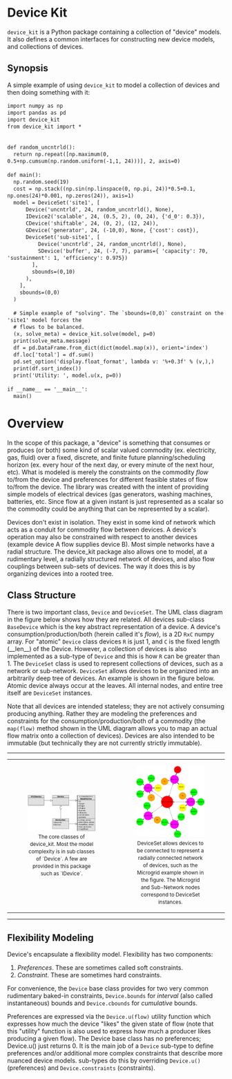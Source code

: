 

# Device Kit
`device_kit` is a Python package containing a collection of "device" models. It also defines a common interfaces for constructing new device models, and collections of devices.

## Synopsis
A simple example of using `device_kit` to model a collection of devices and then doing something with it:

    import numpy as np
    import pandas as pd
    import device_kit
    from device_kit import *


    def random_uncntrld():
      return np.repeat([np.maximum(0, 0.5+np.cumsum(np.random.uniform(-1,1, 24)))], 2, axis=0)

    def main():
      np.random.seed(19)
      cost = np.stack((np.sin(np.linspace(0, np.pi, 24))*0.5+0.1, np.ones(24)*0.001, np.zeros(24)), axis=1)
      model = DeviceSet('site1', [
          Device('uncntrld', 24, random_uncntrld(), None),
          IDevice2('scalable', 24, (0.5, 2), (0, 24), {'d_0': 0.3}),
          CDevice('shiftable', 24, (0, 2), (12, 24)),
          GDevice('generator', 24, (-10,0), None, {'cost': cost}),
          DeviceSet('sub-site1', [
              Device('uncntrld', 24, random_uncntrld(), None),
              SDevice('buffer', 24, (-7, 7), params={ 'capacity': 70, 'sustainment': 1, 'efficiency': 0.975})
            ],
            sbounds=(0,10)
          ),
        ],
        sbounds=(0,0)
      )

      # Simple example of "solving". The `sbounds=(0,0)` constraint on the 'site1' model forces the
      # flows to be balanced.
      (x, solve_meta) = device_kit.solve(model, p=0)
      print(solve_meta.message)
      df = pd.DataFrame.from_dict(dict(model.map(x)), orient='index')
      df.loc['total'] = df.sum()
      pd.set_option('display.float_format', lambda v: '%+0.3f' % (v,),)
      print(df.sort_index())
      print('Utility: ', model.u(x, p=0))

    if __name__ == '__main__':
      main()

# Overview
In the scope of this package, a "device" is something that consumes or produces (or both) some kind of scalar valued commodity (ex. electricity, gas, fluid) over a fixed, discrete, and finite future planning/scheduling horizon (ex. every hour of the next day, or every minute of the next hour, etc). What is modeled is merely the constraints on the commodity *flow* to/from the device and preferences for different feasible states of flow to/from the device. The library was created with the intent of providing simple models of electrical devices (gas generators, washing machines, batteries, etc. Since flow at a given instant is just represented as a scalar so the commodity could be anything that can be represented by a scalar).

Devices don't exist in isolation. They exist in some kind of network which acts as a conduit for commodity flow between devices. A device's operation may also be constrained with respect to another devices (example device A flow supplies device B). Most simple networks have a radial structure. The device_kit package also allows one to model, at a rudimentary level, a radially structured network of devices, and also flow couplings between sub-sets of devices. The way it does this is by organizing devices into a rooted tree.

## Class Structure
There is two important class, `Device` and `DeviceSet`. The UML class diagram in the figure below shows how they are related. All devices sub-class `BaseDevice` which is the key abstract representation of a device. A device's consumption/production/both (herein called it's *flow*), is a 2D `RxC` numpy array. For "atomic" `Device` class devices `R` is just 1, and `C` is the fixed length (\_\_len\_\_) of the Device. However, a collection of devices is also implemented as a sub-type of `Device` and this is how `R` can be greater than 1. The `DeviceSet` class is used to represent collections of devices, such as a network or sub-network. `DeviceSet` allows devices to be organized into an arbitrarily deep tree of devices. An example is shown in the figure below. Atomic device always occur at the leaves. All internal nodes, and entire tree itself are `DeviceSet` instances.

Note that all devices are intended stateless; they are not actively consuming producing anything. Rather they are modeling the preferences and constraints for the consumption/production/both of a commodity (the `map(flow)` method shown in the UML diagram allows you to map an actual flow matrix onto a collection of devices). Devices are also intended to be immutable (but technically they are not currently strictly immutable).

---

<table style="width: 100%; text-align: center;">
  <tr>
    <td style="width: 50%;">
        <figure>
            <a name='f1'><img width='460px' name='f1' src='docs/img/uml-cd.png'/></a><br/>
            <small>The core classes of device_kit. Most the model complexity is in sub classes of `Device`. A few are provided in this package such as `IDevice`. </small>
        </figure>
    </td>
    <td>
        <figure>
            <a name='f2'><img width='460px' name='f2' src='docs/img/tree-of-smart-homes-op-e-phys.jpg'/></a><br/>
            <small>DeviceSet allows devices to be connected to represent a radially connected network of devices, such as the Microgrid example shown in the figure. The Microgrid and Sub-Network nodes correspond to DeviceSet instances.</small>
        </figure>
    </td>
  </tr>
</table>


---

## Flexibility Modeling
Device's encapsulate a flexibility model. Flexibility has two components:

  1. *Preferences*. These are sometimes called soft constraints.
  2. *Constraint*. These are sometimes hard constraints.

For convenience, the `Device` base class provides for two very common rudimentary baked-in constraints, `Device.bounds` for *interval* (also called instantaneous) bounds and `Device.cbounds` for *cumulative* bounds.



Preferences are expressed via the `Device.u(flow)` utility function which expresses how much the device "likes" the given state of flow (note that this "utility" function is also used to express how much a producer likes producing a given flow). The Device base class has no preferences; Device.u() just returns 0. It is the main job of a `Device` sub-type to define preferences and/or additional more complex constraints that describe more nuanced device models. sub-types do this by overriding `Device.u()` (preferences) and `Device.constraints` (constraints).
